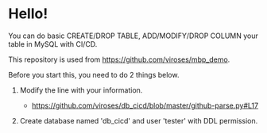 # Hello!

You can do basic CREATE/DROP TABLE, ADD/MODIFY/DROP COLUMN your table in MySQL with CI/CD.

This repository is used from https://github.com/viroses/mbp_demo.

Before you start this, you need to do 2 things below.

1. Modify the line with your information.
   - https://github.com/viroses/db_cicd/blob/master/github-parse.py#L17

2. Create database named 'db_cicd' and user 'tester' with DDL permission.
